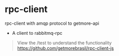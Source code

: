 # rpc-client

rpc-client with amqp protocol to getmore-api
 - A client to rabbitmq-rpc

>View the /test to understand the functionality https://github.com/getmorebrasil/rpc-client-js